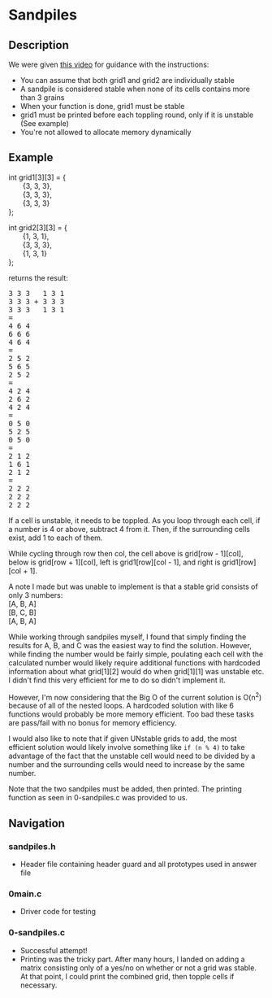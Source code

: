 # Sandpiles

## Description

We were given [this video](https://www.youtube.com/watch?v=1MtEUErz7Gg) for guidance with the instructions:
- You can assume that both grid1 and grid2 are individually stable
- A sandpile is considered stable when none of its cells contains more than 3 grains
- When your function is done, grid1 must be stable
- grid1 must be printed before each toppling round, only if it is unstable (See example)
- You're not allowed to allocate memory dynamically

## Example

int grid1[3][3] = {\
  {3, 3, 3},\
  {3, 3, 3},\
  {3, 3, 3}\
};

int grid2[3][3] = {\
  {1, 3, 1},\
  {3, 3, 3},\
  {1, 3, 1}\
};

returns the result:

<pre>
3 3 3   1 3 1
3 3 3 + 3 3 3
3 3 3   1 3 1
=
4 6 4
6 6 6
4 6 4
=
2 5 2
5 6 5
2 5 2
=
4 2 4
2 6 2
4 2 4
=
0 5 0
5 2 5
0 5 0
=
2 1 2
1 6 1
2 1 2
=
2 2 2
2 2 2
2 2 2
</pre>

If a cell is unstable, it needs to be toppled. As you loop through each cell, if a number is 4 or above, subtract 4 from it. Then, if the surrounding cells exist, add 1 to each of them.

While cycling through row then col, the cell above is grid[row - 1][col], below is grid[row + 1][col], left is grid1[row][col - 1], and right is grid1[row][col + 1].

A note I made but was unable to implement is that a stable grid consists of only 3 numbers:\
[A, B, A]\
[B, C, B]\
[A, B, A]

While working through sandpiles myself, I found that simply finding the results for A, B, and C was the easiest way to find the solution. However, while finding the number would be fairly simple, poulating each cell with the calculated number would likely require additional functions with hardcoded information about what grid[1][2] would do when grid[1][1] was unstable etc. I didn't find this very efficient for me to do so didn't implement it.

However, I'm now considering that the Big O of the current solution is O(n<sup>2</sup>) because of all of the nested loops. A hardcoded solution with like 6 functions would probably be more memory efficient. Too bad these tasks are pass/fail with no bonus for memory efficiency.

I would also like to note that if given UNstable grids to add, the most efficient solution would likely involve something like `if (n % 4)` to take advantage of the fact that the unstable cell would need to be divided by a number and the surrounding cells would need to increase by the same number.

Note that the two sandpiles must be added, then printed. The printing function as seen in 0-sandpiles.c was provided to us.

## Navigation

### sandpiles.h
- Header file containing header guard and all prototypes used in answer file

### 0main.c
- Driver code for testing

### 0-sandpiles.c
- Successful attempt!
- Printing was the tricky part. After many hours, I landed on adding a matrix consisting only of a yes/no on whether or not a grid was stable. At that point, I could print the combined grid, then topple cells if necessary.

